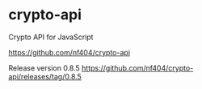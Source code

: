 crypto-api
==============

Crypto API for JavaScript

https://github.com/nf404/crypto-api

Release version 0.8.5	https://github.com/nf404/crypto-api/releases/tag/0.8.5
